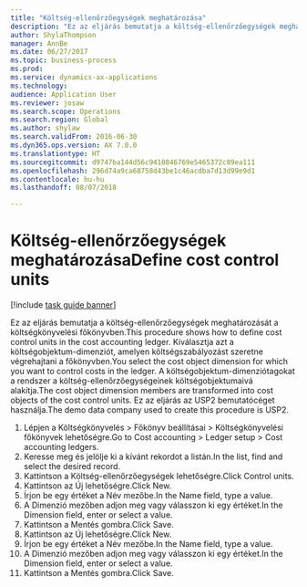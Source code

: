 ```yaml
--- 
title: "Költség-ellenőrzőegységek meghatározása"
description: "Ez az eljárás bemutatja a költség-ellenőrzőegységek meghatározását a költségkönyvelési főkönyvben."
author: ShylaThompson
manager: AnnBe
ms.date: 06/27/2017
ms.topic: business-process
ms.prod: 
ms.service: dynamics-ax-applications
ms.technology: 
audience: Application User
ms.reviewer: josaw
ms.search.scope: Operations
ms.search.region: Global
ms.author: shylaw
ms.search.validFrom: 2016-06-30
ms.dyn365.ops.version: AX 7.0.0
ms.translationtype: HT
ms.sourcegitcommit: d9747ba144d56c9410846769e5465372c89ea111
ms.openlocfilehash: 296d74a9ca68758d43be1c46acdba7d13d99e9d1
ms.contentlocale: hu-hu
ms.lasthandoff: 08/07/2018

---
```

# <a name="define-cost-control-units"></a><span data-ttu-id="14e19-103">Költség-ellenőrzőegységek meghatározása</span><span class="sxs-lookup"><span data-stu-id="14e19-103">Define cost control units</span></span>

[!include [task guide banner](../../includes/task-guide-banner.md)]

<span data-ttu-id="14e19-104">Ez az eljárás bemutatja a költség-ellenőrzőegységek meghatározását a költségkönyvelési főkönyvben.</span><span class="sxs-lookup"><span data-stu-id="14e19-104">This procedure shows how to define cost control units in the cost accounting ledger.</span></span> <span data-ttu-id="14e19-105">Kiválasztja azt a költségobjektum-dimenziót, amelyen költségszabályozást szeretne végrehajtani a főkönyvben.</span><span class="sxs-lookup"><span data-stu-id="14e19-105">You select the cost object dimension for which you want to control costs in the ledger.</span></span> <span data-ttu-id="14e19-106">A költségobjektum-dimenziótagokat a rendszer a költség-ellenőrzőegységeinek költségobjektumaivá alakítja.</span><span class="sxs-lookup"><span data-stu-id="14e19-106">The cost object dimension members are transformed into cost objects of the cost control units.</span></span> <span data-ttu-id="14e19-107">Ez az eljárás az USP2 bemutatócéget használja.</span><span class="sxs-lookup"><span data-stu-id="14e19-107">The demo data company used to create this procedure is USP2.</span></span>

1. <span data-ttu-id="14e19-108">Lépjen a Költségkönyvelés > Főkönyv beállításai > Költségkönyvelési főkönyvek lehetőségre.</span><span class="sxs-lookup"><span data-stu-id="14e19-108">Go to Cost accounting > Ledger setup > Cost accounting ledgers.</span></span>
2. <span data-ttu-id="14e19-109">Keresse meg és jelölje ki a kívánt rekordot a listán.</span><span class="sxs-lookup"><span data-stu-id="14e19-109">In the list, find and select the desired record.</span></span>
3. <span data-ttu-id="14e19-110">Kattintson a Költség-ellenőrzőegységek lehetőségre.</span><span class="sxs-lookup"><span data-stu-id="14e19-110">Click Control units.</span></span>
4. <span data-ttu-id="14e19-111">Kattintson az Új lehetőségre.</span><span class="sxs-lookup"><span data-stu-id="14e19-111">Click New.</span></span>
5. <span data-ttu-id="14e19-112">Írjon be egy értéket a Név mezőbe.</span><span class="sxs-lookup"><span data-stu-id="14e19-112">In the Name field, type a value.</span></span>
6. <span data-ttu-id="14e19-113">A Dimenzió mezőben adjon meg vagy válasszon ki egy értéket.</span><span class="sxs-lookup"><span data-stu-id="14e19-113">In the Dimension field, enter or select a value.</span></span>
7. <span data-ttu-id="14e19-114">Kattintson a Mentés gombra.</span><span class="sxs-lookup"><span data-stu-id="14e19-114">Click Save.</span></span>
8. <span data-ttu-id="14e19-115">Kattintson az Új lehetőségre.</span><span class="sxs-lookup"><span data-stu-id="14e19-115">Click New.</span></span>
9. <span data-ttu-id="14e19-116">Írjon be egy értéket a Név mezőbe.</span><span class="sxs-lookup"><span data-stu-id="14e19-116">In the Name field, type a value.</span></span>
10. <span data-ttu-id="14e19-117">A Dimenzió mezőben adjon meg vagy válasszon ki egy értéket.</span><span class="sxs-lookup"><span data-stu-id="14e19-117">In the Dimension field, enter or select a value.</span></span>
11. <span data-ttu-id="14e19-118">Kattintson a Mentés gombra.</span><span class="sxs-lookup"><span data-stu-id="14e19-118">Click Save.</span></span>


